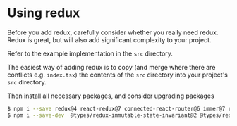 # Using redux

Before you add redux, carefully consider whether you really need redux.
Redux is great, but will also add significant complexity to your project.

Refer to the example implementation in the `src` directory.

The easiest way of adding redux is to copy (and merge where there are conflicts e.g. `index.tsx`) the contents of the `src` directory into your project's `src` directory.

Then install all necessary packages, and consider upgrading packages

```sh
$ npm i --save redux@4 react-redux@7 connected-react-router@6 immer@7 redux-devtools-extension@2 redux-immutable-state-invariant@2 redux-logger@3 redux-observable@1 reselect@4 rxjs@6
$ npm i --save-dev  @types/redux-immutable-state-invariant@2 @types/redux-logger@3
```
